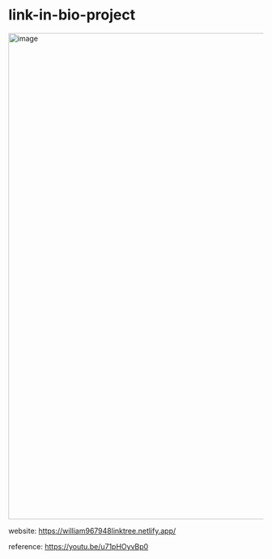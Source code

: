 # link-in-bio-project

<img width="959" alt="image" src="https://user-images.githubusercontent.com/74392754/180480819-e00f8f59-8f54-4071-b31e-051835ead622.png">

website:
https://william967948linktree.netlify.app/

reference:
https://youtu.be/u71pHOyvBp0
